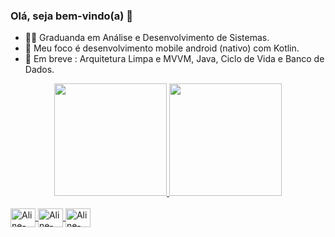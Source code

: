 ### Olá, seja bem-vindo(a) 🌿

- 👩‍💻 Graduanda em Análise e Desenvolvimento de Sistemas.
- 📱 Meu foco é desenvolvimento mobile android (nativo) com Kotlin.
- 💬 Em breve : Arquitetura Limpa e MVVM, Java, Ciclo de Vida e Banco de Dados. 

<div align="center">
  <a href="https://github.com/alinesousasantana">
  <img height="180em" src="https://github-readme-stats.vercel.app/api?username=alinesousasantana&show_icons=true&theme=gotham&include_all_commits=true&count_private=true"/>
  <img height="180em" src="https://github-readme-stats.vercel.app/api/top-langs/?username=alinesousasantana&layout=compact&langs_count=7&theme=gotham"/>
</div>
<div style="display: inline_block"><br>
  <img align="center" alt="Aline-Android" height="30" width="40" src="https://cdn.jsdelivr.net/gh/devicons/devicon/icons/android/android-original.svg" />
  <img align="center" alt="Aline-AndroidStudio" height="30" width="40" src="https://cdn.jsdelivr.net/gh/devicons/devicon/icons/androidstudio/androidstudio-original.svg"/>
 <img align="center" alt="Aline-Kotlin" height="30" width="40" src="https://cdn.jsdelivr.net/gh/devicons/devicon/icons/kotlin/kotlin-original.svg" />
          
          
          
 
</div>
